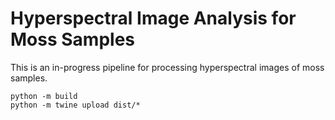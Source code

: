 # Hyperspectral Image Analysis for Moss Samples

This is an in-progress pipeline for processing hyperspectral images of moss samples.

```
python -m build
python -m twine upload dist/*
```
